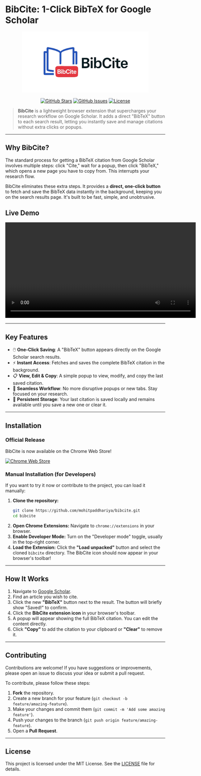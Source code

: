 # **BibCite: 1-Click BibTeX for Google Scholar**

<p align="center">
  <a href="#"><img src="images/banner-alt.jpg" alt="BibCite Logo" width="400"/></a>
</p>

<p align="center">
    <a href="https://github.com/mohitpaddhariya/bibcite/stargazers"><img src="https://img.shields.io/github/stars/mohitpaddhariya/bibcite?style=social" alt="GitHub Stars"></a>
    <a href="https://github.com/mohitpaddhariya/bibcite/issues"><img src="https://img.shields.io/github/issues/mohitpaddhariya/bibcite" alt="GitHub Issues"></a>
    <a href="https://github.com/mohitpaddhariya/bibcite/blob/main/LICENSE"><img src="https://img.shields.io/github/license/mohitpaddhariya/bibcite" alt="License"></a>
</p>

> **BibCite** is a lightweight browser extension that supercharges your research workflow on Google Scholar. It adds a direct "BibTeX" button to each search result, letting you instantly save and manage citations without extra clicks or popups.

---

## **Why BibCite?**

The standard process for getting a BibTeX citation from Google Scholar involves multiple steps: click "Cite," wait for a popup, then click "BibTeX," which opens a new page you have to copy from. This interrupts your research flow.

BibCite eliminates these extra steps. It provides a **direct, one-click button** to fetch and save the BibTeX data instantly in the background, keeping you on the search results page. It's built to be fast, simple, and unobtrusive.

## **Live Demo**

<video src="https://github.com/user-attachments/assets/1be40b1a-18b0-444d-9589-0ba22e76df84" controls width="600" alt="BibCite Demo Video"></video>

---

## **Key Features**


* 🖱️ **One-Click Saving**: A "BibTeX" button appears directly on the Google Scholar search results.
* ⚡ **Instant Access**: Fetches and saves the complete BibTeX citation in the background.
* 📋 **View, Edit & Copy**: A simple popup to view, modify, and copy the last saved citation.
* 🌊 **Seamless Workflow**: No more disruptive popups or new tabs. Stay focused on your research.
* 💾 **Persistent Storage**: Your last citation is saved locally and remains available until you save a new one or clear it.

---

## **Installation**

### **Official Release**


BibCite is now available on the Chrome Web Store!

<p>
  <a href="hthttps://chromewebstore.google.com/detail/bibcite-1-click-bibtex-fo/ilgndeefmbeoeladbjfjaifbelcdkbah" target="_blank">
    <img src="https://img.shields.io/badge/Available_on-Chrome_Web_Store-brightgreen?style=for-the-badge&logo=google-chrome&logoColor=white" alt="Chrome Web Store"/>
  </a>
</p>

### **Manual Installation (for Developers)**

If you want to try it now or contribute to the project, you can load it manually:

1.  **Clone the repository:**
    ```bash
    git clone https://github.com/mohitpaddhariya/bibcite.git
    cd bibcite
    ```
2.  **Open Chrome Extensions:**
    Navigate to `chrome://extensions` in your browser.
3.  **Enable Developer Mode:**
    Turn on the "Developer mode" toggle, usually in the top-right corner.
4.  **Load the Extension:**
    Click the **"Load unpacked"** button and select the cloned `bibcite` directory. The BibCite icon should now appear in your browser's toolbar!

---

## **How It Works**

1.  Navigate to [Google Scholar](https://scholar.google.com/).
2.  Find an article you wish to cite.
3.  Click the new **"BibTeX"** button next to the result. The button will briefly show "Saved!" to confirm.
4.  Click the **BibCite extension icon** in your browser's toolbar.
5.  A popup will appear showing the full BibTeX citation. You can edit the content directly.
6.  Click **"Copy"** to add the citation to your clipboard or **"Clear"** to remove it.

---

## **Contributing**

Contributions are welcome! If you have suggestions or improvements, please open an issue to discuss your idea or submit a pull request.

To contribute, please follow these steps:

1.  **Fork** the repository.
2.  Create a new branch for your feature (`git checkout -b feature/amazing-feature`).
3.  Make your changes and commit them (`git commit -m 'Add some amazing feature'`).
4.  Push your changes to the branch (`git push origin feature/amazing-feature`).
5.  Open a **Pull Request**.

---

## **License**

This project is licensed under the MIT License. See the [LICENSE](LICENSE) file for details.
